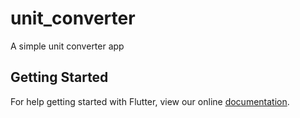 # unit_converter

A simple unit converter app

## Getting Started

For help getting started with Flutter, view our online
[documentation](https://flutter.io/).

